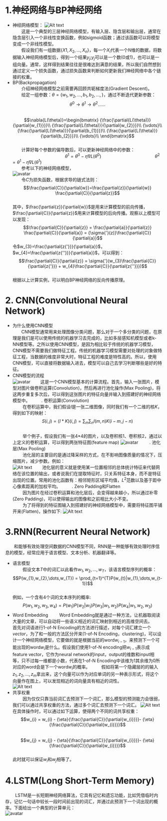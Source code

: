 # 1.神经网络与BP神经网络  
* 神经网络模型：
![Alt text](https://images2015.cnblogs.com/blog/853467/201606/853467-20160630140644406-409859737.png)  
&ensp;&ensp;&ensp;&ensp;这是一个典型的三层神经网络模型，有输入层、隐含层和输出层，通常在隐含层引入一个非线性变换函数，例如sigmoid函数；通过该函数可以将模型变成一个非线性模型。    
&ensp;&ensp;&ensp;&ensp;假设我们有一组数据$\{X{1},X_{2},\dots,X_{n}\}$，每一个$X_{i}$代表一个$N$维的数据，将数据输入神经网络模型后，得到一个结果$y_{j}$;$y_{j}$可以是一个数(0或1)，也可以是一组向量。通常，这样得到结果往往是很难达到满意的结果，所以我们自然想到通过定义一个损失函数，通过损失函数来判断如何更新我们神经网络中各个链接的权重。  
* BP(Backpropagation)  
&ensp;&ensp;&ensp;&ensp;介绍神经网络模型之前需要再回顾共轭梯度法(Gradient Descent)。  
&ensp;&ensp;&ensp;&ensp;给定一组参数：$\theta = \{w_{1},w_{2},\dots,b_{1},b_{2},\dots,\}$，通过不断迭代更新参数：
$$\theta^{0}\rightarrow\theta^{1}\rightarrow\theta^{2}\dots\dots$$  
$$\nabla{L(\theta)}=\begin{bmatrix}
{\frac{\partial{L(\theta)}}{\partial{w_{1}}}}\\
{\frac{\partial{L(\theta)}}{\partial{w_{2}}}}\\
{\vdots}\\
{\frac{\partial{L(\theta)}}{\partial{b_{1}}}}\\
{\frac{\partial{L(\theta)}}{\partial{b_{2}}}}\\
{\vdots}\\
\end{bmatrix}$$  
&ensp;&ensp;&ensp;&ensp;计算好每个参数的偏导数后，可以更新神经网络中的参数：  
&ensp;&ensp;&ensp;&ensp;&ensp;&ensp;&ensp;&ensp;&ensp;&ensp;&ensp;&ensp;&ensp;&ensp;&ensp;&ensp;&ensp;&ensp;&ensp;&ensp;&ensp;&ensp;&ensp;&ensp;$\theta^{1} =\theta^{0} - {\eta} {\nabla{L(\theta^{0})}}$
&ensp;&ensp;&ensp;&ensp;&ensp;&ensp;&ensp;&ensp;&ensp;&ensp;&ensp;&ensp;&ensp;&ensp;&ensp;&ensp;&ensp;&ensp;&ensp;&ensp;&ensp;&ensp;&ensp;&ensp;$\theta^{2} =\theta^{1} - {\eta} {\nabla{L(\theta^{1})}}$  
&ensp;&ensp;&ensp;&ensp;参考以下的神经网络模型，  
![avatar](E:/ML\ML-2020\images\QQ截图20201020160254.png)  
&ensp;&ensp;&ensp;&ensp;令$C$为损失函数，根据求导的链式法则：  
$$\frac{\partial{C}}{\partial{w}}=\frac{\partial{z}}{\partial{w}} \frac{\partial{C}}{\partial{z}}$$  
其中，$\frac{\partial{z}}{\partial{w}}$是用来计算模型的前向传播，$\frac{\partial{C}}{\partial{z}}$用来计算模型的后向传播。观察以上模型可以发现：  
$$\frac{\partial{C}}{\partial{z}} = \frac{\partial{a}}{\partial{z}} \frac{\partial{C}}{\partial{a}} = {\sigma{'}(z)}\frac{\partial{C}}{\partial{a}}$$ 
令$w_{3}=\frac{\partial{z{'}}}{\partial{a}}$，$w_{4}=\frac{\partial{z{''}}}{\partial{a}}$，可以得到：
$$\frac{\partial{C}}{\partial{z}} = \sigma{'}(w_{3}\frac{\partial{C}}{\partial{z{'}}} + w_{4}\frac{\partial{C}}{\partial{z{''}}})$$  
根据以上计算实例，可以明白BP神经网络的反向传播原理。
# 2. CNN(Convolutional Neural Network) 
* 为什么使用CNN模型  
&ensp;&ensp;&ensp;&ensp;CNN模型通常用来处理图像分类问题，那么对于一个多分类的问题，在原理是我们是可以使用传统的机器学习去完成的，比如多层感知机模型或者k-NN模型等。之所以使用CNN模型，是因为相比较于传统的机器学习模型，CNN模型不需要我们做特征工程。传统的机器学习模型需要对处理的对象做特征工程，当数据的维度非常大时，特征工程的难度是特性高的。所以，使用CNN模型，可以直接将数据输入进去，模型可以自己去学习判断哪些是好的特征。
* CNN模型的流程  
![avatar](E:/ML\ML-2020\images\QQ截图20201020163408.png) 
&ensp;&ensp;&ensp;&ensp;这是一个CNN模型基本的计算流程。首先，输入一张图片，模型对图片做卷积运算(Convolution)，然后再进行池化操作(Max Pooling)，将这两步重复多次后，可以得到这张图片的特征向量并输入到搭建好的神经网络模型中。
&ensp;&ensp;&ensp;&ensp; . 卷积运算(Convolution)  
&ensp;&ensp;&ensp;&ensp; 在卷积运算中，我们假设$I$是一张二维图像，同时我们有一个二维的核$K$，得到如下的映射：
$$S(i,j)=(I*K)(i,j)={\sum_{m}}{\sum_{n}}I(m,n)K(i-m,j-n)$$  
&ensp;&ensp;&ensp;&ensp; 举个例子，假设我们有一张4*4的图片，以及卷积核1、卷积核2，通过以上定义的卷积运算，可以得到两张特征图(feature map)
![avatar](E:/ML\ML-2020\images\QQ截图20201020165026.png) 
&ensp;&ensp;&ensp;&ensp; . 池化层(Max Pooling)  
&ensp;&ensp;&ensp;&ensp; 池化层的主要目的是通过降采样的方式，在不影响图像质量的情况下，压缩图片，减少参数。例如：  
![Alt text](https://images2017.cnblogs.com/blog/853467/201711/853467-20171104142056685-2048616836.png) 
&ensp;&ensp;&ensp;&ensp;池化层的意义就是使用某一位置相邻的总体统计特征来代替网络在该位置的输出，或者说我们在提取特征时，只关系特征本身，而不是特征出现的位置。常用的池化函数有：相邻矩形区域平均值，$L^{2}$范数以及基于距中心像素距离的加权平均。
&ensp;&ensp;&ensp;&ensp; . Zero Padding和Flatten  
&ensp;&ensp;&ensp;&ensp; 因为图片在经过卷积运算和池化层后，会变得越来越小，所以通过补零(Zero Padding)，可以使得输出的图像和之前相比大小不变。  
&ensp;&ensp;&ensp;&ensp; 为了将得到的特征图输入到搭建好的神经网络模型中，需要将特征图平铺开来(Flatten)，操作如下:
![Alt text](https://images2017.cnblogs.com/blog/853467/201711/853467-20171104142200763-1912037434.png)   
# 3.RNN(Recurrent Neural Network)  
&ensp;&ensp;&ensp;&ensp;和能够有效处理空间数据的CNN模型不同，RNN是一种能够有效处理时序信息的模型，经常应用于语言模型、文本分析、机器翻译等。  
* 语言模型  
&ensp;&ensp;&ensp;&ensp; 假设文本$T$中的词汇以此看作$w_{1},w_{2},\dots,w_{T}$，该语言模型序列的概率：
$$P(w_{1},w_{2},\dots,w_{T}) = \prod_{t=1}^{T}P(w_{t}|w_{1},\dots,w_{t-1})$$  
例如，一个含有4个词的文本序列的概率:
$$P(w_{1},w_{2},w_{3},w_{4}) = P(w_{1})P(w_{2}|w_{1})P(w_{3}|w_{1},w_{2})P(w_{4}|w_{1},w_{2},w_{3})$$  
* Word Embedding 
&ensp;&ensp;&ensp;&ensp; Word Embedding就是通过一种方法，让机器取阅读大量的文章，可以自动将一些语义相近的词汇映射到相近的高维空间去。
&ensp;&ensp;&ensp;&ensp; 首先对词语进行1-of-N Encoding的方法进行描述，对每个词汇建立一个$vector$，为了和一般的方法区分开来(1-of-N Encoding，clustering)，可以设计一个神经网络模型，它要做的就是根据当前的word$w_{i−1}$，来预测下一个可能出现的word$w_{i}$是什么。假设我们使用1-of-N encoding把$w_{i−1}$表示成feature vector，它作为neural network的input，output的维数和input相等，只不过每一维都是小数，代表在1-of-N Encoding中该维为1其余维为0所对应的word会是下一个word$w_{i}$的概率。
&ensp;&ensp;&ensp;&ensp; 假如将第一个隐藏层的的输入$z_{1},z_{2},\dots,z_{m}$拿出来，这个向量可以作为对应单词的另一种表示形式，将这个向量作在图上，可以发现相近的词向量具有相近的词性。  
![Alt text](https://nekomoon404.github.io/2020/07/26/ML%E7%AC%94%E8%AE%B0%EF%BC%8812%EF%BC%89Unsupervised-Learning-Word-Embedding/QQ%E5%9B%BE%E7%89%8720200726112245.png)  
* 共享权重  
&ensp;&ensp;&ensp;&ensp; 因为仅仅只靠当前词汇去预测下一个词汇，那么模型的预测能力会很弱，我们可以通过共享权重的方法，通过多个词汇去预测下一个词汇。
![Alt text](https://nekomoon404.github.io/2020/07/26/ML%E7%AC%94%E8%AE%B0%EF%BC%8812%EF%BC%89Unsupervised-Learning-Word-Embedding/QQ%E5%9B%BE%E7%89%8720200726160338.png)  
在具体操作时，可以通过如下运算，使得两个不同的词共享权重：
$$w_{i} = w_{i} - {\eta}{\frac{\partial{C}}{\partial{w_{i}}}}- {\eta}{\frac{\partial{C}}{\partial{w_{i}}}}$$  
$$w_{j} = w_{j} - {\eta}{\frac{\partial{C}}{\partial{w_{i}}}}- {\eta}{\frac{\partial{C}}{\partial{w_{i}}}}$$  
此时就可以保证$w_{i}$和$w_{j}$相等了。
# 4.LSTM(Long Short-Term Memory)  
&ensp;&ensp;&ensp;&ensp; LSTM是一长短期神经网络算法，它具有记忆和遗忘功能，比如凭借临时内存，记忆一句话中较长一段时间前出现的词汇，并通过此预测下一个词出现的概率。下面给出一个典型的计算单元：  
![avatar](E:/ML\ML-2020\images\QQ截图20201020204854.png) 

